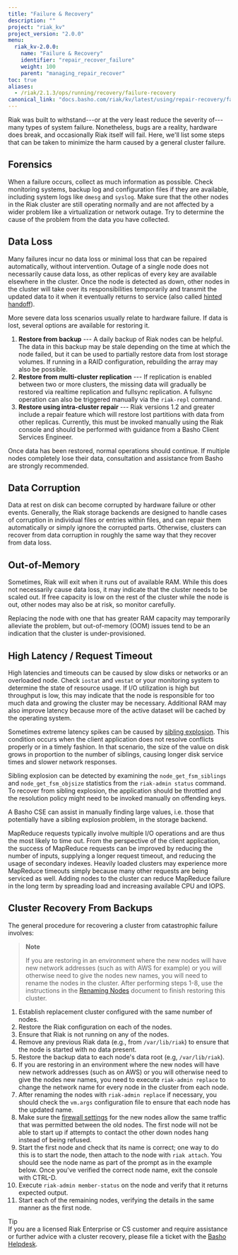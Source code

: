 ```yaml
---
title: "Failure & Recovery"
description: ""
project: "riak_kv"
project_version: "2.0.0"
menu:
  riak_kv-2.0.0:
    name: "Failure & Recovery"
    identifier: "repair_recover_failure"
    weight: 100
    parent: "managing_repair_recover"
toc: true
aliases:
  - /riak/2.1.3/ops/running/recovery/failure-recovery
canonical_link: "docs.basho.com/riak/kv/latest/using/repair-recovery/failure-recovery"
---
```


Riak was built to withstand---or at the very least reduce the severity
of---many types of system failure. Nonetheless, bugs are a reality,
hardware does break, and occasionally Riak itself will fail. Here, we'll
list some steps that can be taken to minimize the harm caused by a general
cluster failure.

## Forensics

When a failure occurs, collect as much information as possible. Check
monitoring systems, backup log and configuration files if they are
available, including system logs like `dmesg` and `syslog`. Make sure
that the other nodes in the Riak cluster are still operating normally and
are not affected by a wider problem like a virtualization or network outage.
Try to determine the cause of the problem from the data you have collected.

## Data Loss

Many failures incur no data loss or minimal loss that can be
repaired automatically, without intervention. Outage of a single node
does not necessarily cause data loss, as other replicas of every key are
available elsewhere in the cluster. Once the node is detected as down,
other nodes in the cluster will take over its responsibilities
temporarily and transmit the updated data to it when it eventually
returns to service (also called [hinted handoff](/riak/kv/2.0.0/learn/glossary/#hinted-handoff)).

More severe data loss scenarios usually relate to hardware failure.
If data is lost, several options are available for restoring it.

1.  **Restore from backup** --- A daily backup of Riak nodes can be helpful.
    The data in this backup may be stale depending on the time at which
    the node failed, but it can be used to partially restore data from
    lost storage volumes. If running in a RAID configuration, rebuilding
    the array may also be possible.
2.  **Restore from multi-cluster replication** --- If replication is enabled
    between two or more clusters, the missing data will gradually be
    restored via realtime replication and fullsync replication. A
    fullsync operation can also be triggered manually via the `riak-repl`
    command.
3.  **Restore using intra-cluster repair** --- Riak versions 1.2 and greater
    include a repair feature which will restore lost partitions with
    data from other replicas. Currently, this must be invoked manually
    using the Riak console and should be performed with guidance from a
    Basho Client Services Engineer.

Once data has been restored, normal operations should continue. If
multiple nodes completely lose their data, consultation and assistance
from Basho are strongly recommended.

## Data Corruption

Data at rest on disk can become corrupted by hardware failure or other
events. Generally, the Riak storage backends are designed to handle
cases of corruption in individual files or entries within files, and can
repair them automatically or simply ignore the corrupted parts.
Otherwise, clusters can recover from data corruption in roughly the same
way that they recover from data loss.

## Out-of-Memory

Sometimes, Riak will exit when it runs out of available RAM. While this
does not necessarily cause data loss, it may indicate that the cluster
needs to be scaled out. If free capacity is low on the rest of the cluster while the node is out, other nodes may also be at risk, so monitor carefully.

Replacing the node with one that has greater RAM capacity may temporarily
alleviate the problem, but out-of-memory (OOM) issues tend to be an indication
that the cluster is under-provisioned.

## High Latency / Request Timeout

High latencies and timeouts can be caused by slow disks or networks or an
overloaded node. Check `iostat` and `vmstat` or your monitoring system to
determine the state of resource usage. If I/O utilization is high but
throughput is low, this may indicate that the node is responsible for
too much data and growing the cluster may be necessary. Additional RAM
may also improve latency because more of the active dataset will be
cached by the operating system.

Sometimes extreme latency spikes can be caused by [sibling explosion](/riak/kv/2.0.0/developing/usage/conflict-resolution#siblings). This condition occurs when the client application does not resolve conflicts properly or in a timely fashion. In that scenario, the size of the value on disk grows in proportion to
the number of siblings, causing longer disk service times and slower
network responses.

Sibling explosion can be detected by examining the `node_get_fsm_siblings`
and `node_get_fsm_objsize` statistics from the `riak-admin status` command.
To recover from sibling explosion, the application should be throttled and
the resolution policy might need to be invoked manually on offending keys.

A Basho CSE can assist in manually finding large values, i.e. those that
potentially have a sibling explosion problem, in the storage backend.

MapReduce requests typically involve multiple I/O operations and are
thus the most likely to time out. From the perspective of the client
application, the success of MapReduce requests can be improved by reducing the
number of inputs, supplying a longer request timeout, and reducing the usage
of secondary indexes. Heavily loaded clusters may experience more MapReduce
timeouts simply because many other requests are being serviced as well. Adding
nodes to the cluster can reduce MapReduce failure in the long term by
spreading load and increasing available CPU and IOPS.

## Cluster Recovery From Backups
The general procedure for recovering a cluster from catastrophic failure
involves:

> **Note**
>
> If you are restoring in an environment where the new nodes will have new network addresses (such as with AWS for example) or you will otherwise need to give the nodes new names, you will need to rename the nodes in the cluster.  After performing steps 1-8, use the instructions in the [Renaming Nodes](/riak/kv/2.0.0/using/cluster-operations/changing-cluster-info) document to finish restoring this cluster.

1. Establish replacement cluster configured with the same number of nodes.
2. Restore the Riak configuration on each of the nodes.
3. Ensure that Riak is not running on any of the nodes.
4. Remove any previous Riak data (e.g., from `/var/lib/riak`) to ensure that
   the node is started with no data present.
5. Restore the backup data to each node's data root (e.g, `/var/lib/riak`).
6. If you are restoring in an environment where the new nodes will have new
   network addresses (such as on AWS) or you will otherwise need to give the
   nodes new names, you need to execute `riak-admin replace` to change the network name for every node in the cluster from each node.
7. After renaming the nodes with `riak-admin replace` if necessary, you should
   check the `vm.args` configuration file to ensure that each node has the
   updated name.
8. Make sure the [firewall settings](/riak/kv/2.0.0/using/security/) for the new
   nodes allow the same traffic that was permitted between the old nodes.
   The first node will not be able to start up if attempts to contact the
   other down nodes hang instead of being refused.
9. Start the first node and check that its name is correct; one way to do
   this is to start the node, then attach to the node with `riak attach`.
   You should see the node name as part of the prompt as in the example
   below. Once you've verified the correct node name, exit the console
   with CTRL-D.
10. Execute `riak-admin member-status` on the node and verify that it
   returns expected output.
11. Start each of the remaining nodes, verifying the details in the same
    manner as the first node.

<div class="info">
<div class="title">Tip</div> If you are a licensed Riak Enterprise or CS customer and require assistance or further advice with a cluster recovery, please file a ticket with the <a href="https://help.basho.com">Basho Helpdesk</a>.
</div>
